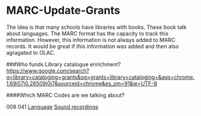 # MARC-Update-Grants

The idea is that many schools have libraries with books. These book talk about languages. The MARC format has the capacity to track this information. However, this information is not always added to MARC records. It would be great if this information was added and then also agragated to OLAC.

###Who funds Library catalogue enrichment?
https://www.google.com/search?q=library+cataloging+grants&oq=grants+library+cataloging+&aqs=chrome.1.69i57j0.26509j0j7&sourceid=chrome&es_sm=91&ie=UTF-8

####Which MARC Codes are we talking about?

008
041
[Language](http://www.oclc.org/support/help/SearchingWorldCatIndexes/#04_Indexes/Language.htm%3FTocPath%3DIndexes%7C_____41)
[Sound recordings](http://www.oclc.org/support/help/SearchingWorldCatIndexes/#07_Material_Type_Names_Codes/Sound_recordings.htm%3FTocPath%3DMaterial%2520type%2520names%2520and%2520codes%7C_____5)
